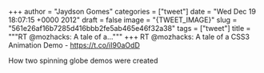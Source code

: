 
+++
author = "Jaydson Gomes"
categories = ["tweet"]
date = "Wed Dec 19 18:07:15 +0000 2012"
draft = false
image = "{TWEET_IMAGE}"
slug = "561e26af16b7285d416bbb2fe5ab465e46f32a38"
tags = ["tweet"]
title = """RT @mozhacks: A tale of a..."""
+++
RT @mozhacks: A tale of a CSS3 Animation Demo - https://t.co/iI90aOdD

How two spinning globe demos were created
